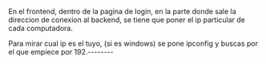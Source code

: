En el frontend, dentro de la pagina de login, en la parte donde sale la direccion de conexion al backend, se tiene que poner el ip particular de cada computadora.

Para mirar cual ip es el tuyo, (si es windows) se pone ipconfig y buscas por el que empiece por 192.--------
